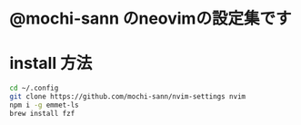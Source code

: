 # @mochi-sann のneovimの設定集です

# install 方法
```bash
cd ~/.config
git clone https://github.com/mochi-sann/nvim-settings nvim
npm i -g emmet-ls
brew install fzf
```
